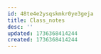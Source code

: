 ```yaml
---
id: 48te4e2ysqskmkr0ye3geja
title: Class_notes
desc: ''
updated: 1736368414244
created: 1736368414244
---
```


